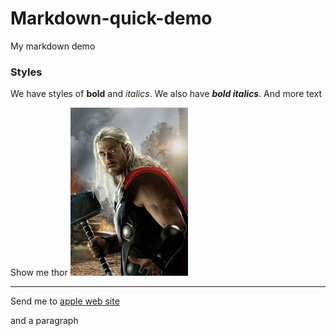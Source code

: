 # Markdown-quick-demo
My markdown demo

### Styles
We have styles of **bold** and _italics_.
We also have ***bold italics***.
And more text

Show me thor ![Marvel Thor](01Thor.jpg)

---

Send me to [apple web site](https://www.apple.com)

and a paragraph
